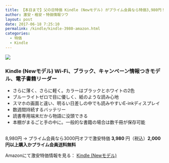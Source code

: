 ```yaml
---
title: 【本日まで】父の日特価 Kindle (Newモデル) がプライム会員なら特価3,980円！2,000円以上で送料無料！
author: 激安・格安・特価情報ツウ
layout: post
date: 2017-06-18 7:25:10
permalink: /kindle/kindle-3980-amazon.html
categories:
  - 特価
  - Kindle
---
```


<div class="img-bg2 img_L">
<a target="_blank"  href="https://www.amazon.co.jp/gp/product/B0186FESEE/ref=as_li_tl?ie=UTF8&camp=247&creative=1211&creativeASIN=B0186FESEE&linkCode=as2&tag=tokkajohotsu-22&linkId=9bfec35d1dce089f8a8d37b5a9acce51"><img border="0" src="//ws-fe.amazon-adsystem.com/widgets/q?_encoding=UTF8&MarketPlace=JP&ASIN=B0186FESEE&ServiceVersion=20070822&ID=AsinImage&WS=1&Format=_SL250_&tag=tokkajohotsu-22" ></a><img src="//ir-jp.amazon-adsystem.com/e/ir?t=tokkajohotsu-22&l=am2&o=9&a=B0186FESEE" width="1" height="1" border="0" alt="" style="border:none !important; margin:0px !important;" />
</div>

### Kindle (Newモデル) Wi-Fi、ブラック、キャンペーン情報つきモデル、電子書籍リーダー
<!--more-->

* さらに薄く、さらに軽く。カラーはブラックとホワイトの2色
* ブルーライトゼロで目に優しく、紙のような読み心地
* スマホの画面と違い、明るい日差しの中でも読みやすいE-inkディスプレイ
* 数週間持続するバッテリー
* 読書専用端末だから物語に没頭できる
* 本棚がまるごと手の中に。一般的な書籍の場合は数千冊が保存可能

<br clear="all" />8,980円 → プライム会員なら3000円オフで激安特価 <span class="tokka-price"><strong>3,980</strong></span> 円（税込）**2,000円以上購入かプライム会員送料無料**

Amazonにて激安特価情報を見る： <span class="fs150p"><a href="https://www.amazon.co.jp/gp/product/B0186FESEE/ref=as_li_tl?ie=UTF8&camp=247&creative=1211&creativeASIN=B0186FESEE&linkCode=as2&tag=tokkajohotsu-22&linkId=9bfec35d1dce089f8a8d37b5a9acce51" target="_blank">Kindle (Newモデル)</a></span>
